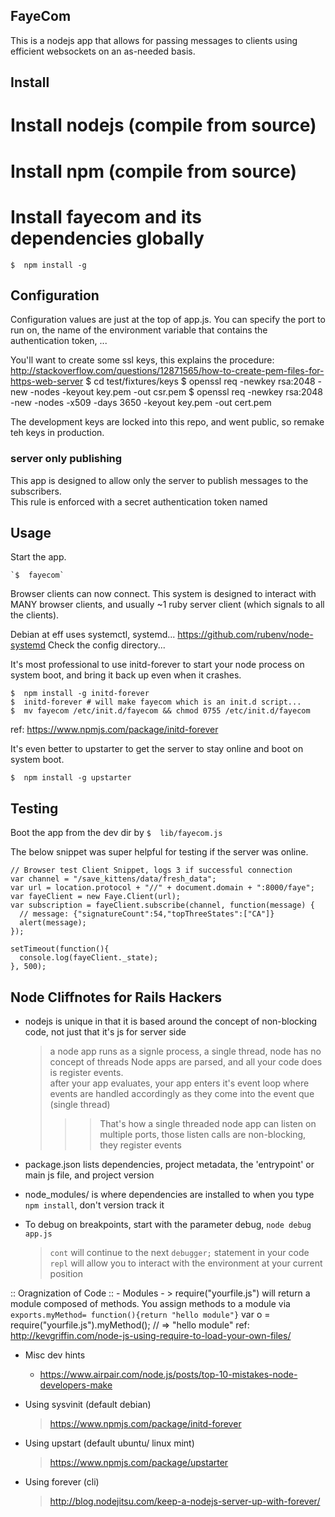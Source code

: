 ## FayeCom
This is a nodejs app that allows for passing messages to clients using efficient websockets on an as-needed basis.  

## Install

# Install nodejs (compile from source)

# Install npm (compile from source)

# Install fayecom and its dependencies globally
    $  npm install -g

## Configuration

Configuration values are just at the top of app.js.
You can specify the port to run on, the name of the environment variable that contains the authentication token, ...

You'll want to create some ssl keys, this explains the procedure:  http://stackoverflow.com/questions/12871565/how-to-create-pem-files-for-https-web-server
    $  cd test/fixtures/keys
    $  openssl req -newkey rsa:2048 -new -nodes -keyout key.pem -out csr.pem
    $  openssl req -newkey rsa:2048 -new -nodes -x509 -days 3650 -keyout key.pem -out cert.pem

The development keys are locked into this repo, and went public, so remake teh keys in production.  


### server only publishing
This app is designed to allow only the server to publish messages to the subscribers.  
This rule is enforced with a secret authentication token named 

## Usage

Start the app.  

    `$  fayecom`

Browser clients can now connect.  This system is designed to interact with MANY browser clients, and usually ~1 ruby server client (which signals to all the clients).  


Debian at eff uses systemctl, systemd... https://github.com/rubenv/node-systemd
Check the config directory...


It's most professional to use initd-forever to start your node process on system boot, and bring it back up even when it crashes.
  
    $  npm install -g initd-forever
    $  initd-forever # will make fayecom which is an init.d script...
    $  mv fayecom /etc/init.d/fayecom && chmod 0755 /etc/init.d/fayecom


ref:  https://www.npmjs.com/package/initd-forever


It's even better to upstarter to get the server to stay online and boot on system boot.  

    $  npm install -g upstarter
    


## Testing

Boot the app from the dev dir by `$  lib/fayecom.js`

The below snippet was super helpful for testing if the server was online.

    // Browser test Client Snippet, logs 3 if successful connection
    var channel = "/save_kittens/data/fresh_data";
    var url = location.protocol + "//" + document.domain + ":8000/faye"; 
    var fayeClient = new Faye.Client(url);
    var subscription = fayeClient.subscribe(channel, function(message) {
      // message: {"signatureCount":54,"topThreeStates":["CA"]}
      alert(message);
    });

    setTimeout(function(){
      console.log(fayeClient._state);
    }, 500);



## Node Cliffnotes for Rails Hackers

  - nodejs is unique in that it is based around the concept of non-blocking code, not just that it's js for server side
    > a node app runs as a signle process, a single thread, node has no concept of threads
    > Node apps are parsed, and all your code does is register events.  
    > after your app evaluates, your app enters it's event loop where events are handled accordingly as they come into the event que (single thread)
    >>> That's how a single threaded node app can listen on multiple ports, those listen calls are non-blocking, they register events

  - package.json lists dependencies, project metadata, the 'entrypoint' or main js file, and project version

  - node_modules/ is where dependencies are installed to when you type `npm install`, don't version track it

  - To debug on breakpoints, start with the parameter debug, `node debug app.js`
    > `cont` will continue to the next `debugger;` statement in your code
    > `repl` will allow you to interact with the environment at your current position

  :: Oragnization of Code ::
    - Modules - 
      > require("yourfile.js") will return a module composed of methods.
        You assign methods to a module via `exports.myMethod= function(){return "hello module"}`
        var o = require("yourfile.js").myMethod();
        // => "hello module"
        ref: http://kevgriffin.com/node-js-using-require-to-load-your-own-files/

  - Misc dev hints
    - https://www.airpair.com/node.js/posts/top-10-mistakes-node-developers-make


  - Using sysvinit (default debian)
    > https://www.npmjs.com/package/initd-forever
  - Using upstart (default ubuntu/ linux mint)
    > https://www.npmjs.com/package/upstarter
  - Using forever (cli)
    > http://blog.nodejitsu.com/keep-a-nodejs-server-up-with-forever/




